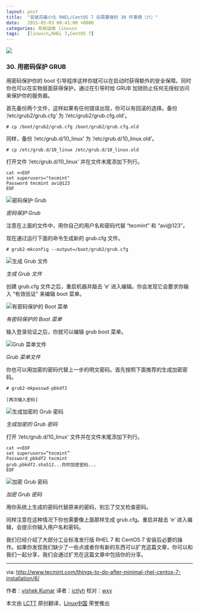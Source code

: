 ```yaml
---
layout: post
title:	"安装完最小化 RHEL/CentOS 7 后需要做的 30 件事情（六）"
date:	2015-05-03 08:41:00 +0800 
categories:	系统运维 linuxcn 
tags:	[linuxcn,RHEL 7,CentOS 7]
---
```



![](/Asserts/Images//attachment/album/201504/27/151948jz881a61rj66up58.png)


### 30. 用密码保护 GRUB


用密码保护你的 boot 引导程序这样你就可以在启动时获得额外的安全保障。同时你也可以在实物层面获得保护。通过在引导时给 GRUB 加锁防止任何无授权访问来保护你的服务器。


首先备份两个文件，这样如果有任何错误出现，你可以有回滚的选择。备份 ‘/etc/grub2/grub.cfg’ 为 ‘/etc/grub2/grub.cfg.old’。



```
# cp /boot/grub2/grub.cfg /boot/grub2/grub.cfg.old

```

同样，备份 ‘/etc/grub.d/10\_linux’ 为 ‘/etc/grub.d/10\_linux.old’。



```
# cp /etc/grub.d/10_linux /etc/grub.d/10_linux.old

```

打开文件 ‘/etc/grub.d/10\_linux’ 并在文件末尾添加下列行。



```
cat <<EOF
set superusers="tecmint"
Password tecmint avi@123
EOF

```

![密码保护 Grub](/Asserts/Images//attachment/album/201505/01/214424j1sohzccl1qc0u6c.png)


*密码保护 Grub*


注意在上面的文件中，用你自己的用户名和密码代替 “tecmint” 和 “avi@123”。


现在通过运行下面的命令生成新的 grub.cfg 文件。



```
# grub2-mkconfig --output=/boot/grub2/grub.cfg

```

![生成 Grub 文件](/Asserts/Images//attachment/album/201505/01/214425ibzzdpi8jzi8z6xh.jpg)


*生成 Grub 文件*


创建 grub.cfg 文件之后，重启机器并敲击 ‘e’ 进入编辑。你会发现它会要求你输入 “有效验证” 来编辑 boot 菜单。


![有密码保护的 Boot 菜单](/Asserts/Images//attachment/album/201505/01/214426d5v50aatm52m90a8.jpg)


*有密码保护的 Boot 菜单*


输入登录验证之后，你就可以编辑 grub boot 菜单。


![Grub 菜单文件](/Asserts/Images//attachment/album/201505/01/214426qz7g45m5qbsm545m.jpg)


*Grub 菜单文件*


你也可以用加密的密码代替上一步的明文密码。首先按照下面推荐的生成加密密码。



```
# grub2-mkpasswd-pbkdf2

[两次输入密码]

```

![生成加密的 Grub 密码](/Asserts/Images//attachment/album/201505/01/214426hxzf2xtn5vtcutrj.jpg)


*生成加密的 Grub 密码*


打开 ‘/etc/grub.d/10\_linux’ 文件并在文件末尾添加下列行。



```
cat <<EOF
set superusers=”tecmint”
Password_pbkdf2 tecmint
grub.pbkdf2.sha512...你的加密密码...
EOF

```

![加密 Grub 密码](/Asserts/Images//attachment/album/201505/01/214427yb1eacw6zet7505b.jpg)


*加密 Grub 密码*


用你系统上生成的密码代替原来的密码，别忘了交叉检查密码。


同样注意在这种情况下你也需要像上面那样生成 grub.cfg。重启并敲击 ‘e’ 进入编辑，会提示你输入用户名和密码。


我们已经介绍了大部分工业标准发行版 RHEL 7 和 CentOS 7 安装后必要的操作。如果你发现我们缺少了一些点或者你有新的东西可以扩充这篇文章，你可以和我们一起分享，我们会通过扩充在这篇文章中包括你的分享。




---


via: <http://www.tecmint.com/things-to-do-after-minimal-rhel-centos-7-installation/6/>


作者：[vishek Kumar](http://www.tecmint.com/author/avishek/) 译者：[ictlyh](https://github.com/ictlyh) 校对：[wxy](https://github.com/wxy)


本文由 [LCTT](https://github.com/LCTT/TranslateProject) 原创翻译，[Linux中国](http://linux.cn/) 荣誉推出
